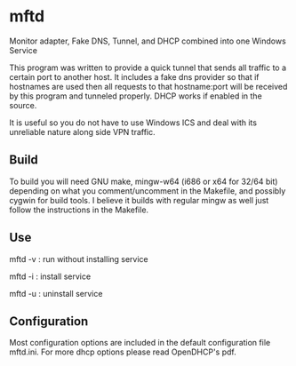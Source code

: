 mftd
====

Monitor adapter, Fake DNS, Tunnel, and DHCP combined into one Windows Service

This program was written to provide a quick tunnel that sends all traffic to a certain port to another host. It includes a fake dns provider so that if hostnames are used then all requests to that hostname:port will be received by this program and tunneled properly. DHCP works if enabled in the source.

It is useful so you do not have to use Windows ICS and deal with its unreliable nature along side VPN traffic.


Build
-----

To build you will need GNU make, mingw-w64 (i686 or x64 for 32/64 bit) depending on what you comment/uncomment in the Makefile, and possibly cygwin for build tools. I believe it builds with regular mingw as well just follow the instructions in the Makefile.


Use
---

mftd -v : run without installing service

mftd -i : install service

mftd -u : uninstall service


Configuration
-------------

Most configuration options are included in the default configuration file mftd.ini. For more dhcp options please read OpenDHCP's pdf.
